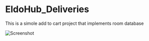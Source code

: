 # EldoHub_Deliveries
This is a simole add to cart project that implements room database

![Screenshot](images/1.png)

